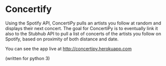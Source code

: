 # Concertify
Using the Spotify API, ConcertiPy pulls an artists you follow at random and displays their next concert. The goal for ConcertiPy is to eventually link it also to the Stubhub API to pull a list of concerts of the artists you follow on Spotify, based on proximity of both distance and date.

You can see the app live at http://concertipy.herokuapp.com

(written for python 3)
